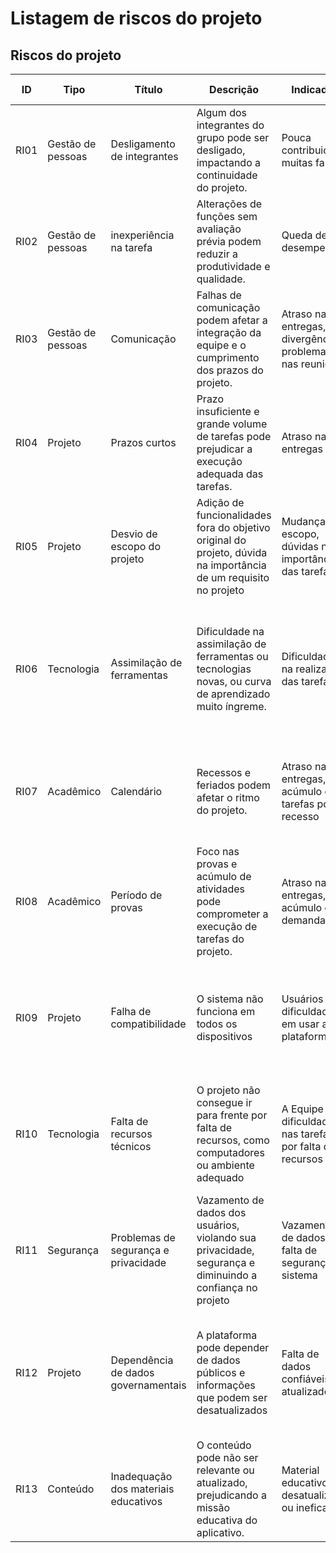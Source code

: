 # Listagem de riscos do projeto 

## Riscos do projeto 
| ID    | Tipo                           | Título                        | Descrição                                                                                                        | Indicador                                                 | Estratégia Mitigação                                                                                                          | Plano de Contingência                         |
| ---   | ---                            | ---                           | ---                                                                                                              | ---                                                       | ---                                                                                                                           | ---                                           |
| RI01  | Gestão de pessoas              | Desligamento de integrantes   | Algum dos integrantes do grupo pode ser desligado, impactando a continuidade do projeto.                         | Pouca contribuição, muitas faltas                         | Melhorar a integração da equipe e comunicação da equipe                                                                       | Remanejar tarefas                             |
| RI02  | Gestão de pessoas              | inexperiência na tarefa       | Alterações de funções sem avaliação prévia podem reduzir a produtividade e qualidade.                            | Queda de desempenho                                       | Avaliação prévia à mudança, tarefas em grupos, estudos em conjunto                                                            | Realocação de membro                          |
| RI03  | Gestão de pessoas              | Comunicação                   | Falhas de comunicação podem afetar a integração da equipe e o cumprimento dos prazos do projeto.                 | Atraso nas entregas, divergências, problemas nas reuniões | Frequentes reuniões online e mais comunicação em todos os canais                                                              | Reuniões presenciais                          |
| RI04  | Projeto                        | Prazos curtos                 | Prazo insuficiente e grande volume de tarefas pode prejudicar a execução adequada das tarefas.                   | Atraso nas entregas                                       | Reajuste de modelo de trabalho e revisão de prazos                                                                            | Entrega de tarefa de maior prioridade         |
| RI05  | Projeto                        | Desvio de escopo do projeto   | Adição de funcionalidades fora do objetivo original do projeto, dúvida na importância de um requisito no projeto | Mudança de escopo, dúvidas na importância das tarefas     | Definir escopo claramente e revisar periodicamente com stakeholders.                                                          | Mudança dos requisitos                        |
| RI06  | Tecnologia                     | Assimilação de ferramentas    | Dificuldade na assimilação de ferramentas ou tecnologias novas, ou curva de aprendizado muito íngreme.           | Dificuldade na realização das tarefas                     | Escolha da tecnologia em conjunto, promover treinamentos, estudar as ferramentas em contra turno, buscar ferramentas externas | Reavaliar tecnologia                          |
| RI07  | Acadêmico                      | Calendário                    | Recessos e feriados podem afetar o ritmo do projeto.                                                             | Atraso nas entregas, acúmulo de tarefas pós recesso       | Planejar pequenas tarefas durante o recesso, adaptar cronograma para evitar atrasos                                           | Retomar atividades com tarefas mais simples   |
| RI08  | Acadêmico                      | Período de provas             | Foco nas provas e acúmulo de atividades pode comprometer a execução de tarefas do projeto.                       | Atraso nas entregas, acúmulo de demandas                  | Planejar maiores entregas antes deste período e cronograma equilibrado com outras demandas.                                   | Realização de entregas por prioridade         |
| RI09  | Projeto                        | Falha de compatibilidade      | O sistema não funciona em todos os dispositivos                                                                  | Usuários têm dificuldade em usar a plataforma             | Testar o app em uma ampla gama de dispositivos e navegadores com diferentes configurações para garantir a compatibilidade     | Implementar outras versões compatíveis com dispositivos mais antigos. |
| RI10  | Tecnologia                     | Falta de recursos técnicos    | O projeto não consegue ir para frente por falta de recursos, como computadores ou ambiente adequado              | A Equipe tem dificuldade nas tarefas por falta de recursos| Planejar a utilização de ferramentas gratuitas ou acessíveis; Utilizar as ferramentas disponíveis do IFRN                     | Buscar alternativas de ferramentas, procurar recursos ou até parcerias fora da instituição |
| RI11  | Segurança                      | Problemas de segurança e privacidade| Vazamento de dados dos usuários, violando sua privacidade, segurança e diminuindo a confiança no projeto   | Vazamentos de dados por falta de segurança do sistema     | Implementar criptografia forte, autenticação de dois fatores e garantir conformidade com a LGPD.                              | Caso ocorra um vazamento, realizar uma investigação, notificar as partes afetadas e corrigir vulnerabilidades|
| RI12  | Projeto                        | Dependência de dados governamentais | A plataforma pode depender de dados públicos e informações que podem ser desatualizados                    | Falta de dados confiáveis atualizados                     | Estabelecer parcerias com ONGs, redes de apoio e outras fontes confiáveis para garantir a atualização constante dos dados.    | Criar uma rede interna de informações, onde os próprios usuários possam adicionar informações e verificá-las.|
| RI13  | Conteúdo                       | Inadequação dos materiais educativos| O conteúdo pode não ser relevante ou atualizado, prejudicando a missão educativa do aplicativo.            | Material educativo desatualizado ou ineficaz              | Atualizar constantemente os materiais e trabalhar com especialistas na área de violência de gênero.                           | Revisar e atualizar os materiais educativos com base no feedback das usuárias e das ONGs parceiras.|

